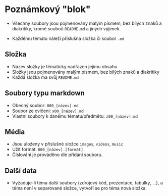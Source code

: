 # Poznámkový "blok"

- Všechny soubory jsou pojmenovány malým písmem, bez bílých znaků a diakritiky, kromě souboů `README.md` a jiných výjimek.

- Každému tématu náleží příslušná složka či soubor `.md`

## Složka

- Název složky je tématicky nadřazen jejímu obsahu
- Složky jsou pojmenovány malým písmem, bez bílých znaků a diakritiky
- Každá složka ma svůj `README.md`

## Soubory typu markdown

- Obecný soubor: `000_[název].md`
- Soubor ze cvičení: `x00_[název].md`
- Vlastní soubory k danému tématu/předmětu: `z00_[název].md`

## Média

- Jsou uloženy v příslušné složce `images`, `videos`, `music`
- Užít formát: `000_[název].[formát]`
- Číslováni je prováděno dle přidání souboru.

## Další data

- Vyžaduje-li téma další soubory (zdrojový kód, prezentace, tabulky, ...), a téma není v separované složce, vytvoří se pro téma nová složka.

